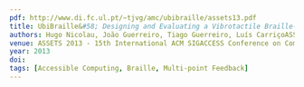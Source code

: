 ```yaml
---
pdf: http://www.di.fc.ul.pt/~tjvg/amc/ubibraille/assets13.pdf
title: UbiBraille&#58; Designing and Evaluating a Vibrotactile Braille-Reading Device
authors: Hugo Nicolau, João Guerreiro, Tiago Guerreiro, Luís CarriçoASSETS 2013 - 15th International ACM SIGACCESS Conference on Computers and Accessibility. Bellevue, USA, October, 2013
venue: ASSETS 2013 - 15th International ACM SIGACCESS Conference on Computers and Accessibility. Bellevue, USA, October, 2013
year: 2013
doi: 
tags: [Accessible Computing, Braille, Multi-point Feedback]
---
```

